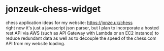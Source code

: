 # jonzeuk-chess-widget
chess application ideas for my website: https://jonze.uk/chess <br />
right now it's just a javascript json parser, but I plan to incorporate
a hosted rest API via AWS (such as API Gateway with Lambda or an EC2 instance) to reduce redundant data as well as to decouple the speed
of the chess.com API from my website loading.
